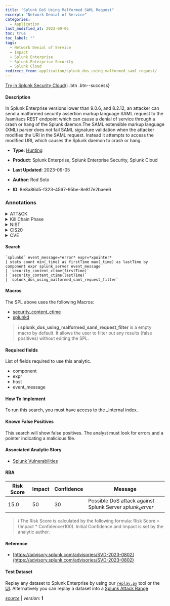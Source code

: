 ```yaml
---
title: "Splunk DoS Using Malformed SAML Request"
excerpt: "Network Denial of Service"
categories:
  - Application
last_modified_at: 2023-09-05
toc: true
toc_label: ""
tags:
  - Network Denial of Service
  - Impact
  - Splunk Enterprise
  - Splunk Enterprise Security
  - Splunk Cloud
redirect_from: application/splunk_dos_using_malformed_saml_request/
---
```




[Try in Splunk Security Cloud](https://www.splunk.com/en_us/cyber-security.html){: .btn .btn--success}

#### Description

In Splunk Enterprise versions lower than 9.0.6, and 8.2.12, an attacker can send a malformed security assertion markup language SAML request to the /saml/acs REST endpoint which can cause a denial of service through a crash or hang of the Splunk daemon.The SAML extensible markup language (XML) parser does not fail SAML signature validation when the attacker modifies the URI in the SAML request. Instead it attempts to access the modified URI, which causes the Splunk daemon to crash or hang.

- **Type**: [Hunting](https://github.com/splunk/security_content/wiki/Detection-Analytic-Types)
- **Product**: Splunk Enterprise, Splunk Enterprise Security, Splunk Cloud

- **Last Updated**: 2023-09-05
- **Author**: Rod Soto
- **ID**: 8e8a86d5-f323-4567-95be-8e817e2baee6

### Annotations
<details>
  <summary>ATT&CK</summary>

<div markdown="1">

#### [ATT&CK](https://attack.mitre.org/)

| ID          | Technique   | Tactic         |
| ----------- | ----------- |--------------- |
| [T1498](https://attack.mitre.org/techniques/T1498/) | Network Denial of Service | Impact |

</div>
</details>


<details>
  <summary>Kill Chain Phase</summary>

<div markdown="1">

* Actions On Objectives


</div>
</details>


<details>
  <summary>NIST</summary>

<div markdown="1">

* DE.AE



</div>
</details>

<details>
  <summary>CIS20</summary>

<div markdown="1">

* CIS 10



</div>
</details>

<details>
  <summary>CVE</summary>

<div markdown="1">


</div>
</details>


#### Search

```
`splunkd` event_message=*error* expr=*xpointer* 
| stats count min(_time) as firstTime max(_time) as lastTime by component expr splunk_server event_message 
| `security_content_ctime(firstTime)`
| `security_content_ctime(lastTime)` 
| `splunk_dos_using_malformed_saml_request_filter`
```

#### Macros
The SPL above uses the following Macros:
* [security_content_ctime](https://github.com/splunk/security_content/blob/develop/macros/security_content_ctime.yml)
* [splunkd](https://github.com/splunk/security_content/blob/develop/macros/splunkd.yml)

> :information_source:
> **splunk_dos_using_malformed_saml_request_filter** is a empty macro by default. It allows the user to filter out any results (false positives) without editing the SPL.



#### Required fields
List of fields required to use this analytic.
* component
* expr
* host
* event_message



#### How To Implement
To run this search, you must have access to the _internal index.
#### Known False Positives
This search will show false positives. The analyst must look for errors and a pointer indicating a malicious file.

#### Associated Analytic Story
* [Splunk Vulnerabilities](/stories/splunk_vulnerabilities)




#### RBA

| Risk Score  | Impact      | Confidence   | Message      |
| ----------- | ----------- |--------------|--------------|
| 15.0 | 50 | 30 | Possible DoS attack against Splunk Server $splunk_server$ |


> :information_source:
> The Risk Score is calculated by the following formula: Risk Score = (Impact * Confidence/100). Initial Confidence and Impact is set by the analytic author.


#### Reference

* [https://advisory.splunk.com/advisories/SVD-2023-0802](https://advisory.splunk.com/advisories/SVD-2023-0802)



#### Test Dataset
Replay any dataset to Splunk Enterprise by using our [`replay.py`](https://github.com/splunk/attack_data#using-replaypy) tool or the [UI](https://github.com/splunk/attack_data#using-ui).
Alternatively you can replay a dataset into a [Splunk Attack Range](https://github.com/splunk/attack_range#replay-dumps-into-attack-range-splunk-server)




[*source*](https://github.com/splunk/security_content/tree/develop/detections/application/splunk_dos_using_malformed_saml_request.yml) \| *version*: **1**
